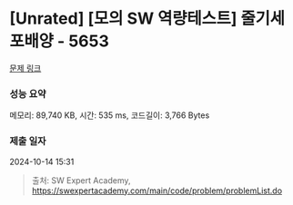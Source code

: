 # [Unrated] [모의 SW 역량테스트] 줄기세포배양 - 5653 

[문제 링크](https://swexpertacademy.com/main/code/problem/problemDetail.do?contestProbId=AWXRJ8EKe48DFAUo) 

### 성능 요약

메모리: 89,740 KB, 시간: 535 ms, 코드길이: 3,766 Bytes

### 제출 일자

2024-10-14 15:31



> 출처: SW Expert Academy, https://swexpertacademy.com/main/code/problem/problemList.do